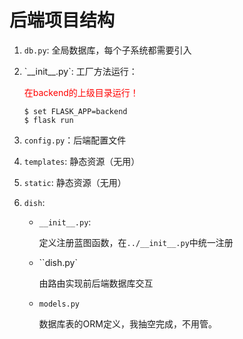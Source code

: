 # 后端项目结构

1. `db.py`: 全局数据库，每个子系统都需要引入

2. \`_\_init\_\_.py`:  工厂方法运行：

   <font color=#ff00>在backend的上级目录运行！</font>

   ```shell
   $ set FLASK_APP=backend
   $ flask run
   ```

3. `config.py`：后端配置文件

4. `templates`: 静态资源（无用）

5. `static`: 静态资源（无用）

6. `dish`: 

   * `__init__.py`:

     定义注册蓝图函数，在`../__init__.py`中统一注册

   * ``dish.py`

     由路由实现前后端数据库交互

   * `models.py`

     数据库表的ORM定义，我抽空完成，不用管。

